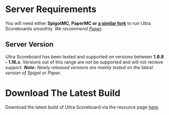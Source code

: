 # Server Requirements
You will need either **SpigotMC, PaperMC or [a similar fork](https://github.com/SpiritenHasArrived/MC/blob/main/Server_Side/server_jars.md#bukkit--a-z)** to run Ultra Scoreboards smoothly. *We recommend [Paper](https://papermc.io/downloads).*
<br>

## Server Version
Ultra Scoreboard has been tested and supported on versions between **1.8.8 - 1.16.x**. Versions out of this range are not be supported and will not recieve support.
***Note:*** *Newly released versions are mainly tested on the latest version of Spigot or Paper.*
<br>

# Download The Latest Build
Download the latest build of Ultra Scoreboard via the resource page [here](https://www.spigotmc.org/resources/authors/techscode.29620/). <!--- < CHOOSE PLUGIN FROM AUTHOR PAGE -->